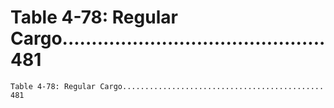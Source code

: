 # Table 4-78: Regular Cargo............................................. 481

```
Table 4-78: Regular Cargo............................................. 481

```
